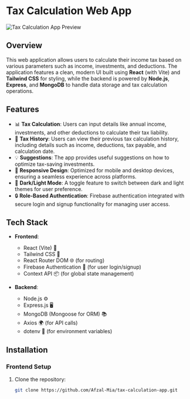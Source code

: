 # Tax Calculation Web App

![Tax Calculation App Preview](./assets/preview-image.png)

## Overview

This web application allows users to calculate their income tax based on various parameters such as income, investments, and deductions. The application features a clean, modern UI built using **React** (with Vite) and **Tailwind CSS** for styling, while the backend is powered by **Node.js**, **Express**, and **MongoDB** to handle data storage and tax calculation operations.

## Features

- 📊 **Tax Calculation**: Users can input details like annual income, investments, and other deductions to calculate their tax liability.
- 🧾 **Tax History**: Users can view their previous tax calculation history, including details such as income, deductions, tax payable, and calculation date.
- 💡 **Suggestions**: The app provides useful suggestions on how to optimize tax-saving investments.
- 📱 **Responsive Design**: Optimized for mobile and desktop devices, ensuring a seamless experience across platforms.
- 🌙 **Dark/Light Mode**: A toggle feature to switch between dark and light themes for user preference.
- 🔒 **Role-Based Authentication**: Firebase authentication integrated with secure login and signup functionality for managing user access.

## Tech Stack

- **Frontend**:
  - React (Vite) 🚀
  - Tailwind CSS 🎨
  - React Router DOM 🌐 (for routing)
  - Firebase Authentication 🔑 (for user login/signup)
  - Context API 📦 (for global state management)

- **Backend**:
  - Node.js ⚙️
  - Express.js 🖥️
  - MongoDB (Mongoose for ORM) 📚
  - Axios 🌍 (for API calls)
  - dotenv 🌿 (for environment variables)

## Installation

### Frontend Setup

1. Clone the repository:
   ```bash
   git clone https://github.com/Afzal-Mia/tax-calculation-app.git
